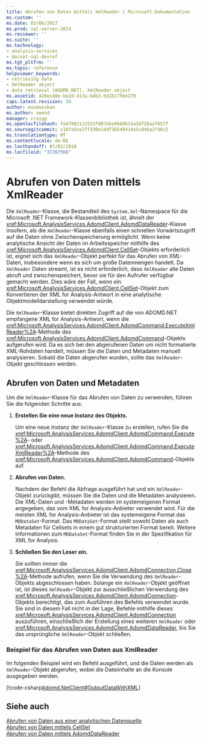 ```yaml
---
title: Abrufen von Daten mittels XmlReader | Microsoft-Dokumentation
ms.custom: ''
ms.date: 03/06/2017
ms.prod: sql-server-2014
ms.reviewer: ''
ms.suite: ''
ms.technology:
- analysis-services
- docset-sql-devref
ms.tgt_pltfrm: ''
ms.topic: reference
helpviewer_keywords:
- retrieving data
- XmlReader object
- data retrieval [ADOMD.NET], XmlReader object
ms.assetid: 420ec40e-be2d-413a-b4b2-6d2b1756e270
caps.latest.revision: 34
author: minewiskan
ms.author: owend
manager: craigg
ms.openlocfilehash: fa47902131522f807ebe96b0b14a3df28aaf657f
ms.sourcegitcommit: c18fadce27f330e1d4f36549414e5c84ba2f46c2
ms.translationtype: MT
ms.contentlocale: de-DE
ms.lasthandoff: 07/02/2018
ms.locfileid: "37267566"
---
```

# <a name="retrieving-data-using-the-xmlreader"></a>Abrufen von Daten mittels XmlReader
  Die `XmlReader`-Klasse, die Bestandteil des `System.Xml`-Namespace für die Microsoft .NET Framework-Klassenbibliothek ist, ähnelt der <xref:Microsoft.AnalysisServices.AdomdClient.AdomdDataReader>-Klasse insofern, als die `XmlReader`-Klasse ebenfalls einen schnellen Vorwärtszugriff auf die Daten ohne Zwischenspeicherung ermöglicht. Wenn keine analytische Ansicht der Daten im Arbeitsspeicher mithilfe des <xref:Microsoft.AnalysisServices.AdomdClient.CellSet>-Objekts erforderlich ist, eignet sich das `XmlReader`-Objekt perfekt für das Abrufen von XML-Daten, insbesondere wenn es sich um große Datenmengen handelt. Da `XmlReader` Daten streamt, ist es nicht erforderlich, dass `XmlReader` alle Daten abruft und zwischenspeichert, bevor sie für den Aufrufer verfügbar gemacht werden. Dies wäre der Fall, wenn ein <xref:Microsoft.AnalysisServices.AdomdClient.CellSet>-Objekt zum Konvertieren der XML for Analysis-Antwort in eine analytische Objektmodelldarstellung verwendet würde.  
  
 Die `XmlReader`-Klasse bietet direkten Zugriff auf die von ADOMD.NET empfangene XML for Analysis-Antwort, wenn die <xref:Microsoft.AnalysisServices.AdomdClient.AdomdCommand.ExecuteXmlReader%2A>-Methode des <xref:Microsoft.AnalysisServices.AdomdClient.AdomdCommand>-Objekts aufgerufen wird. Da es sich bei den abgerufenen Daten um nicht formatierte XML-Rohdaten handelt, müssen Sie die Daten und Metadaten manuell analysieren. Sobald die Daten abgerufen wurden, sollte das `XmlReader`-Objekt geschlossen werden.  
  
## <a name="retrieving-data-and-metadata"></a>Abrufen von Daten und Metadaten  
 Um die `XmlReader`-Klasse für das Abrufen von Daten zu verwenden, führen Sie die folgenden Schritte aus:  
  
1.  **Erstellen Sie eine neue Instanz des Objekts.**  
  
     Um eine neue Instanz der `XmlReader`-Klasse zu erstellen, rufen Sie die <xref:Microsoft.AnalysisServices.AdomdClient.AdomdCommand.Execute%2A>- oder <xref:Microsoft.AnalysisServices.AdomdClient.AdomdCommand.ExecuteXmlReader%2A>-Methode des <xref:Microsoft.AnalysisServices.AdomdClient.AdomdCommand>-Objekts auf.  
  
2.  **Abrufen von Daten.**  
  
     Nachdem der Befehl die Abfrage ausgeführt hat und ein `XmlReader`-Objekt zurückgibt, müssen Sie die Daten und die Metadaten analysieren. Die XML-Daten und -Metadaten werden im systemeigenen Format angegeben, das vom XML for Analysis-Anbieter verwendet wird. Für die meisten XML for Analysis-Anbieter ist das systemeigene Format das `MDDataSet`-Format. Das `MDDataSet`-Format stellt sowohl Daten als auch Metadaten für Cellsets in einem gut strukturierten Format bereit. Weitere Informationen zum `MDDataSet`-Format finden Sie in der Spezifikation für XML for Analysis.  
  
3.  **Schließen Sie den Leser ein.**  
  
     Sie sollten immer die <xref:Microsoft.AnalysisServices.AdomdClient.AdomdConnection.Close%2A>-Methode aufrufen, wenn Sie die Verwendung des `XmlReader`-Objekts abgeschlossen haben. Solange ein `XmlReader`-Objekt geöffnet ist, ist dieses `XmlReader`-Objekt zur ausschließlichen Verwendung des <xref:Microsoft.AnalysisServices.AdomdClient.AdomdConnection>-Objekts berechtigt, das zum Ausführen des Befehls verwendet wurde. Sie sind in diesem Fall nicht in der Lage, Befehle mithilfe dieses <xref:Microsoft.AnalysisServices.AdomdClient.AdomdConnection> auszuführen, einschließlich der Erstellung eines weiteren `XmlReader` oder <xref:Microsoft.AnalysisServices.AdomdClient.AdomdDataReader>, bis Sie das ursprüngliche `XmlReader`-Objekt schließen.  
  
### <a name="example-of-retrieving-data-from-the-xmlreader"></a>Beispiel für das Abrufen von Daten aus XmlReader  
 Im folgenden Beispiel wird ein Befehl ausgeführt, und die Daten werden als `XmlReader`-Objekt abgerufen, wobei die Dateiinhalte an die Konsole ausgegeben werden.  
  
 [!code-csharp[Adomd.NetClient#OutputDataWithXML](../../snippets/csharp/SQL14/adomd.net/adomd.netclient/cs/adomdexample.cs#outputdatawithxml)]  
  
## <a name="see-also"></a>Siehe auch  
 [Abrufen von Daten aus einer analytischen Datenquelle](retrieving-data-from-an-analytical-data-source.md)   
 [Abrufen von Daten mittels CellSet](retrieving-data-using-the-cellset.md)   
 [Abrufen von Daten mittels AdomdDataReader](retrieving-data-using-the-adomddatareader.md)  
  
  
